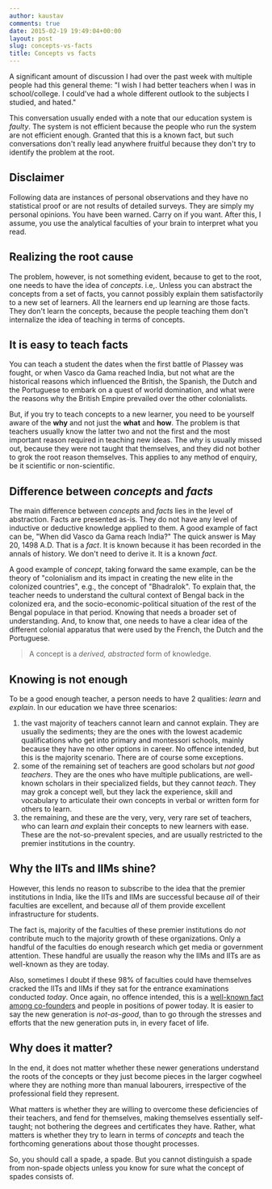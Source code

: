 ```yaml
---
author: kaustav
comments: true
date: 2015-02-19 19:49:04+00:00
layout: post
slug: concepts-vs-facts
title: Concepts vs facts
---
```


A significant amount of discussion I had over the past week with multiple people had this general theme: "I wish I had better teachers when I was in school/college. I could've had a whole different outlook to the subjects I studied, and hated."

This conversation usually ended with a note that our education system is _faulty_. The system is not efficient because the people who run the system are not efficient enough. Granted that this is a known fact, but such conversations don't really lead anywhere fruitful because they don't try to identify the problem at the root.

## Disclaimer

Following data are instances of personal observations and they have no statistical proof or are not results of detailed surveys. They are simply my personal opinions. You have been warned. Carry on if you want. After this, I assume, you use the analytical faculties of your brain to interpret what you read.

## Realizing the root cause

The problem, however, is not something evident, because to get to the root, one needs to have the idea of _concepts_. i.e,. Unless you can abstract the concepts from a set of facts, you cannot possibly explain them satisfactorily to a new set of learners. All the learners end up learning are those facts. They don't learn the concepts, because the people teaching them don't internalize the idea of teaching in terms of concepts.

## It is easy to teach facts

You can teach a student the dates when the first battle of Plassey was fought, or when Vasco da Gama reached India, but not what are the historical reasons which influenced the British, the Spanish, the Dutch and the Portuguese to embark on a quest of world domination, and what were the reasons why the British Empire prevailed over the other colonialists.

But, if you try to teach concepts to a new learner, you need to be yourself aware of the **why** and not just the **what** and **how**. The problem is that teachers usually know the latter two and not the first and the most important reason required in teaching new ideas. The _why_ is usually missed out, because they were not taught that themselves, and they did not bother to grok the root reason themselves. This applies to any method of enquiry, be it scientific or non-scientific.

## Difference between _concepts_ and _facts_

The main difference between _concepts_ and _facts_ lies in the level of abstraction. Facts are presented as-is. They do not have any level of inductive or deductive knowledge applied to them. A good example of fact can be, "When did Vasco da Gama reach India?" The quick answer is May 20, 1498 A.D. That is a _fact_. It is known because it has been recorded in the annals of history. We don't need to derive it. It is a known _fact_.

A good example of _concept_, taking forward the same example, can be the theory of "colonialism and its impact in creating the new elite in the colonized countries", e.g., the concept of "Bhadralok". To explain that, the teacher needs to understand the cultural context of Bengal back in the colonized era, and the socio-economic-political situation of the rest of the Bengal populace in that period. Knowing that needs a broader set of understanding. And, to know that, one needs to have a clear idea of the different colonial apparatus that were used by the French, the Dutch and the Portuguese.

> A concept is a _derived, abstracted_ form of knowledge.

## Knowing is not enough

To be a good enough teacher, a person needs to have 2 qualities: _learn_ and _explain_. In our education we have three scenarios:

1. the vast majority of teachers cannot learn and cannot explain. They are usually the sediments; they are the ones with the lowest academic qualifications who get into primary and montessori schools, mainly because they have no other options in career. No offence intended, but this is the majority scenario. There are of course some exceptions.
2. some of the remaining set of teachers are good scholars but _not good teachers_. They are the ones who have multiple publications, are well-known scholars in their specialized fields, but they cannot _teach_. They may grok a concept well, but they lack the experience, skill and vocabulary to articulate their own concepts in verbal or written form for others to learn.
3. the remaining, and these are the very, very, very rare set of teachers, who can learn _and_ explain their concepts to new learners with ease. These are the not-so-prevalent species, and are usually restricted to the premier institutions in the country.

## Why the IITs and IIMs shine?

However, this lends no reason to subscribe to the idea that the premier institutions in India, like the IITs and IIMs are successful because _all_ of their faculties are excellent, and because _all_ of them provide excellent infrastructure for students.

The fact is, majority of the faculties of these premier institutions do _not_ contribute much to the majority growth of these organizations. Only a handful of the faculties do enough research which get media or government attention. These handful are usually the reason why the IIMs and IITs are as well-known as they are today.

Also, sometimes I doubt if these 98% of faculties could have themselves cracked the IITs and IIMs if they sat for the entrance examinations conducted _today_. Once again, no offence intended, this is a [well-known fact among co-founders](http://yourstory.com/2015/01/techie-tuesdays-mohit-saxena-inmobi/) and people in positions of power today. It is easier to say the new generation is _not-as-good_, than to go through the stresses and efforts that the new generation puts in, in every facet of life.

## Why does it matter?

In the end, it does not matter whether these newer generations understand the roots of the concepts or they just become pieces in the larger cogwheel where they are nothing more than manual labourers, irrespective of the professional field they represent.

What matters is whether they are willing to overcome these deficiencies of their teachers, and fend for themselves, making themselves essentially self-taught; not bothering the degrees and certificates they have. Rather, what matters is whether they try to learn in terms of _concepts_ and teach the forthcoming generations about those thought processes.

So, you should call a spade, a spade. But you cannot distinguish a spade from non-spade objects unless you know for sure what the concept of spades consists of.
